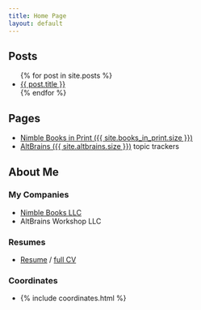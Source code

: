 ```yaml
---
title: Home Page
layout: default
---
```


## Posts

<ul>
  {% for post in site.posts %}
    <li>
      <a href="{{ post.url | relative_url }}">{{ post.title }}</a>
    </li>
  {% endfor %}
</ul>

## Pages

- [Nimble Books in Print ({{ site.books_in_print.size }}) ](books.html) 
- [AltBrains ({{ site.altbrains.size }})](altbrains.html) topic trackers

## About Me

### My Companies

- [Nimble Books LLC](nimble/about_nimble.html)
- AltBrains Workshop LLC

### Resumes
- [Resume](resumes/product_manager_goal.html) / [full CV](resumes/cv-full.html)

### Coordinates
- {% include coordinates.html %}